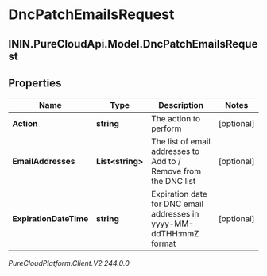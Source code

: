 # DncPatchEmailsRequest

## ININ.PureCloudApi.Model.DncPatchEmailsRequest

## Properties

|Name | Type | Description | Notes|
|------------ | ------------- | ------------- | -------------|
| **Action** | **string** | The action to perform | [optional] |
| **EmailAddresses** | **List&lt;string&gt;** | The list of email addresses to Add to / Remove from the DNC list  | [optional] |
| **ExpirationDateTime** | **string** | Expiration date for DNC email addresses in yyyy-MM-ddTHH:mmZ format | [optional] |



_PureCloudPlatform.Client.V2 244.0.0_
